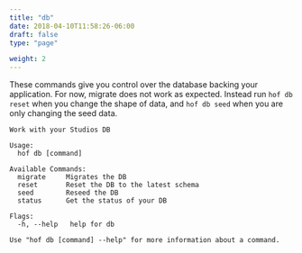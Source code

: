 ```yaml
---
title: "db"
date: 2018-04-10T11:58:26-06:00
draft: false
type: "page"

weight: 2
---
```


These commands give you control over the
database backing your application.
For now, migrate does not work as expected.
Instead run `hof db reset` when you change the shape of data,
and `hof db seed` when you are only changing the seed data.

```
Work with your Studios DB

Usage:
  hof db [command]

Available Commands:
  migrate     Migrates the DB
  reset       Reset the DB to the latest schema
  seed        Reseed the DB
  status      Get the status of your DB

Flags:
  -h, --help   help for db

Use "hof db [command] --help" for more information about a command.
```


